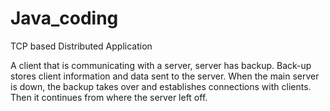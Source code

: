 # Java_coding
TCP based Distributed Application 

 
A client that is communicating with a server, server has backup. Back-up stores client information and data sent to the server.
When the main server is down, the backup takes over and establishes connections with clients. Then it continues from where the server left off. 
